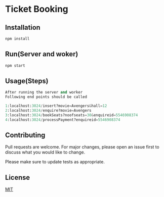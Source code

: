 # Ticket Booking


## Installation



```bash
npm install
```
## Run(Server and woker)



```bash
npm start
```
## Usage(Steps)

```python
After running the server and worker
Following end points should be called

1:localhost:3024/insert?movie=Avengers&hall=12
2:localhost:3024/enquire?movie=Avengers
3:localhost:3024/bookSeats?noofseats=30&enquireid=5546908374
4:localhost:3024/processPayment?enquireid=5546908374
```

## Contributing
Pull requests are welcome. For major changes, please open an issue first to discuss what you would like to change.

Please make sure to update tests as appropriate.

## License
[MIT](https://choosealicense.com/licenses/mit/)
